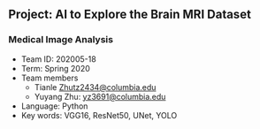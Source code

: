 ## Project: AI to Explore the Brain MRI Dataset
### Medical Image Analysis
- Team ID: 202005-18 
- Term: Spring 2020
- Team members
  - Tianle Zhutz2434@columbia.edu
  - Yuyang Zhu: yz3691@columbia.edu
- Language: Python 
- Key words: VGG16, ResNet50, UNet, YOLO 
